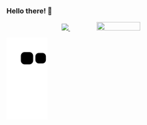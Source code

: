 ### Hello there!  👋

<div align="center">
   <a href="https://github.com/felipepellizzon">
   <img src="https://github-readme-stats.vercel.app/api?username=felipepellizzon&show_icons=true&theme=radical">
   <img height="30%" width="45%" src="https://github-readme-stats.vercel.app/api/top-langs/?username=felipepellizzon&layout=compact">
   </a>   
</div>

   ![Snake animation](https://github.com/felipepellizzon/felipepellizzon/blob/output/github-contribution-grid-snake.svg)
